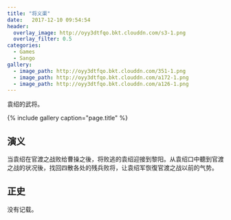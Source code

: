 ```yaml
---
title: "将义渠"
date:   2017-12-10 09:54:54
header:
  overlay_image: http://oyy3dtfqo.bkt.clouddn.com/s3-1.png
  overlay_filter: 0.5
categories:
  - Games
  - Sango
gallery:
  - image_path: http://oyy3dtfqo.bkt.clouddn.com/351-1.png
  - image_path: http://oyy3dtfqo.bkt.clouddn.com/a172-1.png
  - image_path: http://oyy3dtfqo.bkt.clouddn.com/a126-1.png
---
```


袁绍的武将。

{% include gallery caption="page.title" %}

## 演义

当袁绍在官渡之战败给曹操之後，将败逃的袁绍迎接到黎阳。从袁绍口中聽到官渡之战的状况後，找回四散各处的残兵败将，让袁绍军恢復官渡之战以前的气势。

## 正史

没有记载。